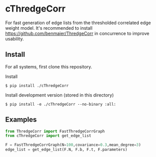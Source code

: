 # cThredgeCorr

For fast generation of edge lists from the thresholded correlated edge weight model. 
It's recommended to install https://github.com/benmaier/ThredgeCorr in concurrence to improve
usability.

## Install

For all systems, first clone this repository.

Install

    $ pip install ./cThredgeCorr

Install development version (stored in this directory)

    $ pip install -e ./cThredgeCorr --no-binary :all:

## Examples

```python
from ThredgeCorr import FastThredgeCorrGraph
from cThredgeCorr import get_edge_list

F = FastThredgeCorrGraph(N=100,covariance=0.3,mean_degree=3)
edge_list = get_edge_list(F.N, F.b, F.t, F.parameters)
```
